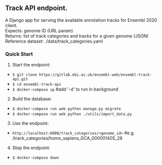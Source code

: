 ## Track API endpoint.

A Django app for serving the available annotation tracks for Ensembl 2020 client.  
Expects: genome ID (URL param)  
Returns: list of track categories and tracks for a given genome (JSON)  
Reference dataset: ./data/track_categories.yaml

### Quick Start

1. Start the endpoint:

- `$ git clone https://gitlab.ebi.ac.uk/ensembl-web/ensembl-track-api.git`
- `$ cd ensembl-track-api`
- `$ docker-compose up` #add '-d' to run in background

2. Build the database:

- `$ docker-compose run web python manage.py migrate`
- `$ docker-compose run web python ./utils/import_data.py`

3. Use the endpoint:

- `http://localhost:8000/track_categories/<genome_id>` #e.g. /track_categories/homo_sapiens_GCA_000001405_28

4. Stop the endpoint:

- `$ docker-compose down`
